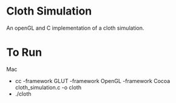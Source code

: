 # Cloth Simulation
An openGL and C implementation of a cloth simulation.

# To Run
Mac
- cc -framework GLUT -framework OpenGL -framework Cocoa cloth_simulation.c -o cloth
- ./cloth
